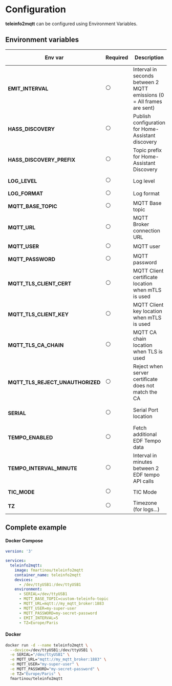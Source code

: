 # Configuration
**teleinfo2mqtt** can be configured using Environment Variables.

## Environment variables

| Env var                          | Required       | Description                                                            | Supported values                                                                 | Default value when missing |
|----------------------------------|----------------|------------------------------------------------------------------------|----------------------------------------------------------------------------------|----------------------------|
| **EMIT_INTERVAL**                | :white_circle: | Interval in seconds between 2 MQTT emissions (0 = All frames are sent) | from `0` to `n`                                                                  | `10`                       |
| **HASS_DISCOVERY**               | :white_circle: | Publish configuration for Home-Assistant discovery                     | `true`, `false`                                                                  | `true`                     |
| **HASS_DISCOVERY_PREFIX**        | :white_circle: | Topic prefix for Home-Assistant Discovery                              | any                                                                              | `homeassistant`            |
| **LOG_LEVEL**                    | :white_circle: | Log level                                                              | `error`, `info`, `debug`                                                         | `info`                     |
| **LOG_FORMAT**                   | :white_circle: | Log format                                                             | `text`, `json`                                                                   | `text`                     |
| **MQTT_BASE_TOPIC**              | :white_circle: | MQTT Base topic                                                        | any                                                                              | `teleinfo`                 |
| **MQTT_URL**                     | :white_circle: | MQTT Broker connection URL                                             | any valid mqtt connection string                                                 | `mqtt://localhost:1883`    |
| **MQTT_USER**                    | :white_circle: | MQTT user                                                              | any                                                                              |                            |
| **MQTT_PASSWORD**                | :white_circle: | MQTT password                                                          | any                                                                              |                            |
| **MQTT_TLS_CLIENT_CERT**         | :white_circle: | MQTT Client certificate location when mTLS is used                     | any valid file path                                                              |                            |
| **MQTT_TLS_CLIENT_KEY**          | :white_circle: | MQTT Client key location when mTLS is used                             | any valid file path                                                              |                            |
| **MQTT_TLS_CA_CHAIN**            | :white_circle: | MQTT CA chain location when TLS is used                                | any valid file path                                                              |                            |
| **MQTT_TLS_REJECT_UNAUTHORIZED** | :white_circle: | Reject when server certificate does not match the CA                   | `true`, `false`                                                                  | `true`                     |
| **SERIAL**                       | :white_circle: | Serial Port location                                                   | any valid serial port location                                                   | `/dev/ttyUSB0`             |
| **TEMPO_ENABLED**                | :white_circle: | Fetch additional EDF Tempo data                                        | `true`, `false`                                                                  | `false`                    |
| **TEMPO_INTERVAL_MINUTE**        | :white_circle: | Interval in minutes between 2 EDF tempo API calls                      | from `1` to `Infinity`                                                           | `false`                    |
| **TIC_MODE**                     | :white_circle: | TIC Mode                                                               | `history`, `standard`                                                            | `history`                  |
| **TZ**                           | :white_circle: | Timezone (for logs...)                                                 | [supported values](https://en.wikipedia.org/wiki/List_of_tz_database_time_zones) | `utc`                      |

## Complete example

<!-- tabs:start -->
#### **Docker Compose**
```yaml
version: '3'

services:
  teleinfo2mqtt:
    image: fmartinou/teleinfo2mqtt
    container_name: teleinfo2mqtt
    devices:
      - /dev/ttyUSB1:/dev/ttyUSB1
    environment:
      - SERIAL=/dev/ttyUSB1
      - MQTT_BASE_TOPIC=custom-teleinfo-topic
      - MQTT_URL=mqtt://my_mqtt_broker:1883
      - MQTT_USER=my-super-user
      - MQTT_PASSWORD=my-secret-password
      - EMIT_INTERVAL=5
      - TZ=Europe/Paris 
```
#### **Docker**
```bash
docker run -d --name teleinfo2mqtt \
  --device=/dev/ttyUSB1:/dev/ttyUSB1 \
  -e SERIAL="/dev/ttyUSB1" \
  -e MQTT_URL="mqtt://my_mqtt_broker:1883" \
  -e MQTT_USER="my-super-user" \
  -e MQTT_PASSWORD="my-secret-password" \
  -e TZ="Europe/Paris" \
  fmartinou/teleinfo2mqtt
```
<!-- tabs:end -->
